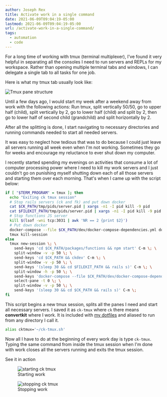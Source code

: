 ```yaml
---
author: Joseph Rex
title: Activate work in a single command
date: 2021-06-09T09:04:19-05:00
lastmod: 2021-06-09T09:04:19-05:00
url: /activate-work-in-a-single-command/
tags:
  - automation
  - code
---
```

For a long time of working with tmux (terminal multiplexer),
I've found it very helpful in separating all the consoles I
need to run servers and REPLs for my workspace. Rather than
opening multiple terminal tabs and windows, I can delegate a
single tab to all tasks for one job.
<!--more-->

Here is what my tmux tab usually look like:

![Tmux pane structure](https://res.cloudinary.com/strich/image/upload/v1623250087/tmux-structure_cct6yw.jpg)

Until a few days ago, I would start my week after a weekend away
from work with the following actions: Run tmux, split vertically 50/50,
go to upper half (child), split vertically by 2, go to lower half (child) and split by 2,
then go to lower half of second child (grandchild) and split horizontally by 2.

After all the splitting is done, I start navigating to necessary directories and running
commands needed to start all needed servers.

It was easy to neglect how tedious that was to do because I could just leave all servers
running all week even when I'm not working. Sometimes they go for weeks and encourage
my reluctance to ever shut down my computer.

I recently started spending my evenings on activities that consume a lot of computer processing
power where I need to kill my work servers and I just couldn't go on punishing myself shutting
down each of all those servers and starting them over each morning. That's when I came up with
the script below:

```sh
if [ "$TERM_PROGRAM" = tmux ]; then
  echo "Exiting ck tmux session"
  # Stop rails servers (ck and fk) and put down docker
  cat $CK_PATH/tmp/pids/server.pid | xargs -n1 -I pid kill -9 pid
  cat $FILEKIT_PATH/tmp/pids/server.pid | xargs -n1 -I pid kill -9 pid
  # Stop functions JS server
  kill $(lsof -wni tcp:3031 | awk 'NR == 2 {print $2}')
  # Put down docker
  docker-compose --file $CK_PATH/dev/docker-compose-dependencies.yml down
  tmux kill-session
else
  tmux new-session \; \
    send-keys 'cd $CK_PATH/packages/functions && npm start' C-m \; \
    split-window -v -p 50 \; \
    send-keys 'cd $CK_PATH && ckdev' C-m \; \
    split-window -v -p 50 \; \
    send-keys '(sleep 30 && cd $FILEKIT_PATH && rails s)' C-m \; \
    split-window -h -p 50 \; \
    send-keys 'docker-compose --file $CK_PATH/dev/docker-compose-dependencies.yml up' C-m \; \
    select-pane -t 0 \; \
    split-window -v -p 50 \; \
    send-keys '(sleep 30 && cd $CK_PATH && rails s)' C-m \;
fi
```

This script begins a new tmux session, splits all the panes I need and start all
necessary servers. I saved it as `ck-tmux` where `ck` there means **convertkit**
where I work. It is included with [my dotfiles](https://github.com/josephrexme/dotfiles)
and aliased to run from any directory I call it.

```sh
alias cktmux='~/ck-tmux.sh'
```

Now all I have to do at the beginning of every work day is type `ck-tmux`. Typing the same
command from inside the tmux session when I'm done with work closes all the servers running
and exits the tmux session.

See it in action

<figure>
<img src="https://res.cloudinary.com/strich/image/upload/v1623251273/a5fc204c1029b94c8fd8b5aec0fa0145_hsfyfb.gif" alt="starting ck tmux" class="image">
<figcaption>Starting work</figcaption>
</figure>

<figure>
<img src="https://res.cloudinary.com/strich/image/upload/v1623251292/5a2e75c590ad9c25a1a00af4fdb72872_yxh4mr.gif" alt="stopping ck tmux" class="image">
<figcaption>Stopping work</figcaption>
</figure>